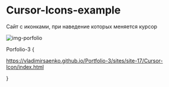 # Cursor-Icons-example
 
Сайт с иконками, при наведение которых меняется курсор

![img-porfolio](https://user-images.githubusercontent.com/56477695/121777559-777d4580-cb9b-11eb-96c3-92f68edd7c5c.png)

Porfolio-3 {

https://vladimirsaenko.github.io/Portfolio-3/sites/site-17/Cursor-Icon/index.html

}
